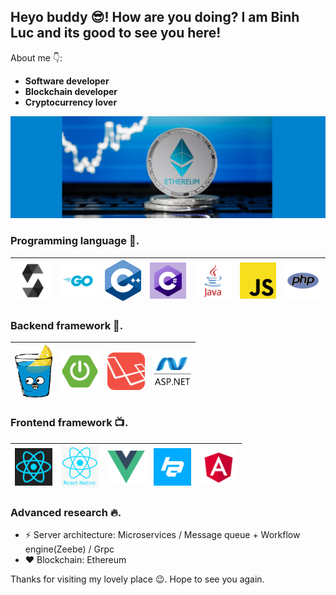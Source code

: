 ## Heyo buddy :sunglasses:! How are you doing? I am Binh Luc and its good to see you here!
About me :point_down::
- **Software developer**
- **Blockchain developer**
- **Cryptocurrency lover**

![Binh Luc](https://github.com/lucthienbinh/lucthienbinh/blob/main/image/ethereum.jpg)

### Programming language 🚀.
| <a href="https://docs.soliditylang.org/en/latest/"><img src="https://raw.githubusercontent.com/lucthienbinh/lucthienbinh/main/image/solidity.png" width=60></a> | <a href="https://golang.org/"><img src="https://raw.githubusercontent.com/lucthienbinh/lucthienbinh/main/image/go.png" width=60></a> | <a href="https://www.cplusplus.com/"><img src="https://raw.githubusercontent.com/lucthienbinh/lucthienbinh/main/image/cpp.png" width=60></a> | <a href="https://docs.microsoft.com/en-us/dotnet/csharp/"><img src="https://raw.githubusercontent.com/lucthienbinh/lucthienbinh/main/image/csharp.png" width=60></a> | <a href="https://www.java.com/en/"><img src="https://raw.githubusercontent.com/lucthienbinh/lucthienbinh/main/image/java.png" width=60></a> | <a href="https://developer.mozilla.org/en-US/docs/Learn/Getting_started_with_the_web/"><img src="https://raw.githubusercontent.com/lucthienbinh/lucthienbinh/main/image/js.png" width=60></a> | <a href="https://www.php.net/"><img src="https://raw.githubusercontent.com/lucthienbinh/lucthienbinh/main/image/php.png" width=60></a> |
|:---:|:---:|:---:|:---:|:---:|:---:|:---:|

### Backend framework 📡.
| <a href="https://github.com/gin-gonic/gin"><img src="https://raw.githubusercontent.com/lucthienbinh/lucthienbinh/main/image/gingonic.png" width=60></a> | <a href="https://spring.io/projects/spring-boot"><img src="https://raw.githubusercontent.com/lucthienbinh/lucthienbinh/main/image/spring-boot.png" width=60></a> | <a href="https://laravel.com/"><img src="https://raw.githubusercontent.com/lucthienbinh/lucthienbinh/main/image/laravel.png" width=60></a> | <a href="https://dotnet.microsoft.com/apps/aspnet"><img src="https://raw.githubusercontent.com/lucthienbinh/lucthienbinh/main/image/aspdotnet.jpg" width=60></a> |
|:---:|:---:|:---:|:---:|

### Frontend framework 📺.
| <a href="https://reactjs.org/"><img src="https://raw.githubusercontent.com/lucthienbinh/lucthienbinh/main/image/reactjs.png" width=60></a> | <a href="https://reactnative.dev/"><img src="https://raw.githubusercontent.com/lucthienbinh/lucthienbinh/main/image/reactnative.png" width=60></a> | <a href="https://vuejs.org/"><img src="https://raw.githubusercontent.com/lucthienbinh/lucthienbinh/main/image/vuejs.png" width=60></a> | <a href="https://github.com/jorgebucaran/hyperapp"><img src="https://raw.githubusercontent.com/lucthienbinh/lucthienbinh/main/image/hyperapp.png" width=60></a> | <a href="https://angular.io/"><img src="https://raw.githubusercontent.com/lucthienbinh/lucthienbinh/main/image/angular.png" width=60></a> |
|:---:|:---:|:---:|:---:|:---:|


### Advanced research 🔥.
* ⚡ Server architecture: Microservices / Message queue + Workflow engine(Zeebe) / Grpc
* ❤️ Blockchain: Ethereum 

Thanks for visiting my lovely place :wink:. Hope to see you again.
